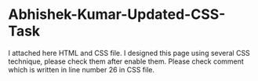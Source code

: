 # Abhishek-Kumar-Updated-CSS-Task
I attached here HTML and CSS file. I designed this page using several CSS technique, please check them after enable them. Please check comment which is written in line number 26 in CSS file.
